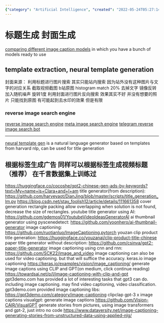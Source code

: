 ```yaml
---
{"category": "Artificial Intelligence", "created": "2022-05-24T05:27:14.000Z", "date": "2022-05-24 05:27:14", "description": "This article compares different image captioning models, including GPT-3 and CLIP, for various applications like template extraction, neural title generation, reverse image search, and natural language generators. It also showcases examples from gpt3demo.com and explains how to generate stories from pictures using image transformers and GPT-2.", "modified": "2023-04-04T05:20:44.196Z", "tags": ["text generation", "title generation"], "title": "标题生成"}
---
```

# 标题生成 封面生成
[comparing different image caption models](https://huggingface.co/spaces/nielsr/comparing-captioning-models) in which you have a bunch of models ready to use
## template extraction, neural template generation
封面来源：
利用标题进行图片搜索 其实只能站内搜索 因为站外没有这种图片与文字的对应关系
截取视频截图
b站原图 histogram match 20% 去掉文字 镜像反转 加入随机噪声 旋转1度
利用封面进行图片反向搜索 效果其实不好 并没有想要的照片 只能找到原图 有可能起到去水印的效果 但是有限
### reverse image search engine
[reverse image search engine](https://github.com/kitUIN/PicImageSearch)
[meta image search engine](https://github.com/vivithemage/mrisa)
[telegram reverse image search bot](https://github.com/Nachtalb/reverse_image_search_bot)
__________________________________
[neural template gen](https://github.com/harvardnlp/neural-template-gen) is a natural language generator based on templates from harvard nlp, can be used for title generation
## 根据标签生成广告 同样可以根据标签生成视频标题（推荐） 在千言数据集上训练过
https://huggingface.co/cocoshe/gpt2-chinese-gen-ads-by-keywords?text=My+name+is+Clara+and+I+am
title generator(from description):
https://github.com/harveyaot/DianJing/blob/master/scripts/title_generation_lm.py
https://blog.csdn.net/stay_foolish12/article/details/111661358
cover generation
rectangle packing allow overlapping
when solution is not found, decrease the size of rectangles.
youtube title generator using AI:
https://github.com/gdemos01/YoutubeVideoIdeasGeneratorAI
ai thumbnail generator using pyscenedetect:
https://github.com/yoonhero/ai-thumbnail-generator
image captioning:
https://github.com/ruotianluo/ImageCaptioning.pytorch
youzan clip product title generation:
https://huggingface.co/youzanai/clip-product-title-chinese
paper title generator without description:
https://github.com/csinva/gpt2-paper-title-generator
image captioning using cnn and rnn:
https://github.com/SCK22/image_and_video
image captioning can also be used for video captioning. but that will suffice the accuracy.
keras.io image captioning
https://keras.io/examples/vision/image_captioning/
generate image captions using CLIP and GPT(on medium, click continue reading)
https://towardsai.net/p/l/image-captioning-with-clip-and-gpt
gpt3demo.com has provided a lot of interesting tasks that gpt3 can do. including image captioning. may find video captioning, video classification.
gpt3demo.com provided image captioning libs:
https://gpt3demo.com/category/image-captioning
clipclap
gpt-3 x image captions
visualgpt: generate image captions
https://github.com/Vision-CAIR/VisualGPT
generate stories from pictures, using image transformers and gpt-2, just intro no code
https://www.dataversity.net/image-captioning-generating-stories-from-unstructured-data-using-applied-nlg/